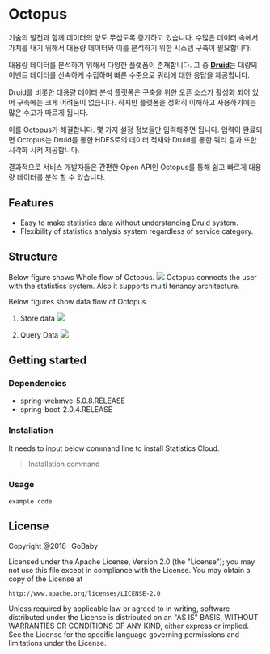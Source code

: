 # Octopus
기술의 발전과 함께 데이터의 양도 무섭도록 증가하고 있습니다. 수많은 데이터 속에서 가치를 내기 위해서 대용량 데이터와 이를 분석하기 위한 시스템 구축이 필요합니다. 

대용량 데이터를 분석하기 위해서 다양한 플랫폼이 존재합니다. 그 중 [**Druid**](http://druid.io/)는 대량의 이벤트 데이터를 신속하게 수집하며 빠른 수준으로 쿼리에 대한 응답을 제공합니다.


Druid를 비롯한 대용량 데이터 분석 플랫폼은 구축을 위한 오픈 소스가 활성화 되어 있어 구축에는 크게 어려움이 없습니다. 하지만 플랫폼을 정확히 이해하고 사용하기에는 많은 수고가 따르게 됩니다. 

이를 Octopus가 해결합니다. 몇 가지 설정 정보들만 입력해주면 됩니다. 입력이 완료되면 Octopus는 Druid를 통한 HDFS로의 데이터 적재와 Druid를 통한 쿼리 결과 또한 시각화 시켜 제공합니다. 

결과적으로 서비스 개발자들은 간편한 Open API인 Octopus를 통해 쉽고 빠르게 대용량 데이터를 분석 할 수 있습니다. 


## Features
* Easy to make statistics data without understanding Druid system.
* Flexibility of statistics analysis system regardless of service category.


## Structure
Below figure shows Whole flow of Octopus.
<img src="https://user-images.githubusercontent.com/16604419/46259747-3f7f6280-c518-11e8-80c9-c4de8621629d.png"></img>
Octopus connects the user with the statistics system. Also it supports multi tenancy architecture.

Below figures show data flow of Octopus.

1. Store data
<img src="https://user-images.githubusercontent.com/16604419/46290219-2d5bfd80-c5c6-11e8-879d-1602ade4660f.png"></img>

2. Query Data
<img src="https://user-images.githubusercontent.com/16604419/46259397-d0a00a80-c513-11e8-8bd0-65a4deea28a4.png"></img>

## Getting started
### Dependencies
* spring-webmvc-5.0.8.RELEASE
* spring-boot-2.0.4.RELEASE

### Installation
It needs to input below command line to install Statistics Cloud. 
> Installation command

### Usage
```
example code
```


## License
Copyright @2018- GoBaby

Licensed under the Apache License, Version 2.0 (the "License");
you may not use this file except in compliance with the License.
You may obtain a copy of the License at

    http://www.apache.org/licenses/LICENSE-2.0

Unless required by applicable law or agreed to in writing, software
distributed under the License is distributed on an "AS IS" BASIS,
WITHOUT WARRANTIES OR CONDITIONS OF ANY KIND, either express or implied.
See the License for the specific language governing permissions and
limitations under the License.
